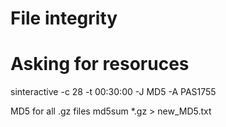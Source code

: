# File integrity


# Asking for resoruces
sinteractive -c 28 -t 00:30:00 -J MD5 -A PAS1755

MD5 for all .gz files
md5sum *.gz > new_MD5.txt